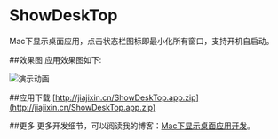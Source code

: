 # ShowDeskTop
Mac下显示桌面应用，点击状态栏图标即最小化所有窗口，支持开机自启动。

##效果图
应用效果图如下:

![演示动画](http://jiajixin.qiniudn.com/show_desktop.gif)

##应用下载
[http://jiajixin.cn/ShowDeskTop.app.zip](http://jiajixin.cn/ShowDeskTop.app.zip)

##更多
更多开发细节，可以阅读我的博客：[Mac下显示桌面应用开发](http://jiajixin.cn/2015/02/21/mac-application-show-desktop/)。

